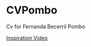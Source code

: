 # CVPombo
Cv for Fernanda Becerril Pombo 


[Inspiration Video](https://www.youtube.com/watch?v=BXAeMICmUSQ)
